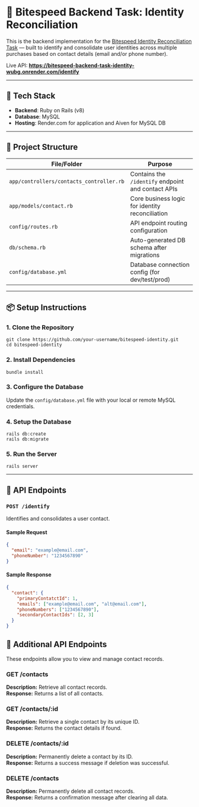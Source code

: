 # 🧠 Bitespeed Backend Task: Identity Reconciliation

This is the backend implementation for the [Bitespeed Identity Reconciliation Task](https://bitespeed.notion.site/Bitespeed-Backend-Task-Identity-Reconciliation-1fb21bb2a930802eb896d4409460375c) — built to identify and consolidate user identities across multiple purchases based on contact details (email and/or phone number).

Live API: **https://bitespeed-backend-task-identity-wubg.onrender.com/identify**

---

## 🚀 Tech Stack

- **Backend**: Ruby on Rails (v8)
- **Database**: MySQL
- **Hosting**: Render.com for application and Aiven for MySQL DB

---

## 📁 Project Structure

| File/Folder                            | Purpose                                            |
|----------------------------------------|----------------------------------------------------|
| `app/controllers/contacts_controller.rb` | Contains the `/identify` endpoint and contact APIs |
| `app/models/contact.rb`               | Core business logic for identity reconciliation    |
| `config/routes.rb`                    | API endpoint routing configuration                 |
| `db/schema.rb`                        | Auto-generated DB schema after migrations          |
| `config/database.yml`                 | Database connection config (for dev/test/prod)     |

---

## 📦 Setup Instructions

### 1. Clone the Repository

`git clone https://github.com/your-username/bitespeed-identity.git`  
`cd bitespeed-identity`

### 2. Install Dependencies

`bundle install`

### 3. Configure the Database

Update the `config/database.yml` file with your local or remote MySQL credentials.

### 4. Setup the Database

`rails db:create`  
`rails db:migrate`

### 5. Run the Server

`rails server`

---

## 📮 API Endpoints

### `POST /identify`

Identifies and consolidates a user contact.

#### Sample Request

```json
{
  "email": "example@email.com",
  "phoneNumber": "1234567890"
}
```

#### Sample Response

```json
{
  "contact": {
    "primaryContatctId": 1,
    "emails": ["example@email.com", "alt@email.com"],
    "phoneNumbers": ["1234567890"],
    "secondaryContactIds": [2, 3]
  }
}
```

## 🔧 Additional API Endpoints

These endpoints allow you to view and manage contact records.

### GET /contacts  
**Description:** Retrieve all contact records.  
**Response:** Returns a list of all contacts.

### GET /contacts/:id  
**Description:** Retrieve a single contact by its unique ID.  
**Response:** Returns the contact details if found.

### DELETE /contacts/:id  
**Description:** Permanently delete a contact by its ID.  
**Response:** Returns a success message if deletion was successful.

### DELETE /contacts  
**Description:** Permanently delete all contact records.  
**Response:** Returns a confirmation message after clearing all data.
